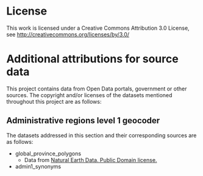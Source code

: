 # License

This work is licensed under a Creative Commons Attribution 3.0 License,
see http://creativecommons.org/licenses/by/3.0/

# Additional attributions for source data
This project contains data from Open Data portals, government or other sources. The copyright and/or licenses of the datasets mentioned throughout this project are as follows:

## Administrative regions level 1 geocoder
The datasets addressed in this section and their corresponding sources are as follows:
* global_province_polygons
  * Data from [Natural Earth Data. Public Domain license.](http://www.naturalearthdata.com/about/terms-of-use/)
* admin1_synonyms
